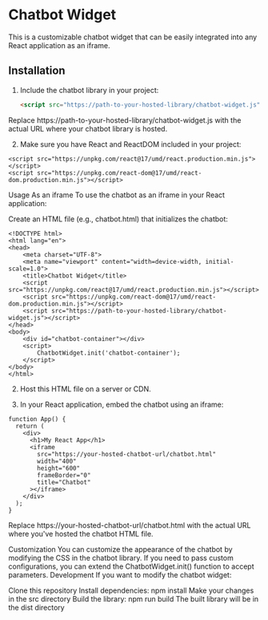 # Chatbot Widget

This is a customizable chatbot widget that can be easily integrated into any React application as an iframe.

## Installation

1. Include the chatbot library in your project:

   ```html
   <script src="https://path-to-your-hosted-library/chatbot-widget.js"></script>
   ```

Replace https://path-to-your-hosted-library/chatbot-widget.js with the actual URL where your chatbot library is hosted.

2. Make sure you have React and ReactDOM included in your project:

```
<script src="https://unpkg.com/react@17/umd/react.production.min.js"></script>
<script src="https://unpkg.com/react-dom@17/umd/react-dom.production.min.js"></script>
```

Usage
As an iframe
To use the chatbot as an iframe in your React application:

Create an HTML file (e.g., chatbot.html) that initializes the chatbot:

```
<!DOCTYPE html>
<html lang="en">
<head>
    <meta charset="UTF-8">
    <meta name="viewport" content="width=device-width, initial-scale=1.0">
    <title>Chatbot Widget</title>
    <script src="https://unpkg.com/react@17/umd/react.production.min.js"></script>
    <script src="https://unpkg.com/react-dom@17/umd/react-dom.production.min.js"></script>
    <script src="https://path-to-your-hosted-library/chatbot-widget.js"></script>
</head>
<body>
    <div id="chatbot-container"></div>
    <script>
        ChatbotWidget.init('chatbot-container');
    </script>
</body>
</html>
```

2. Host this HTML file on a server or CDN.

3. In your React application, embed the chatbot using an iframe:

```
function App() {
  return (
    <div>
      <h1>My React App</h1>
      <iframe 
        src="https://your-hosted-chatbot-url/chatbot.html" 
        width="400" 
        height="600" 
        frameBorder="0"
        title="Chatbot"
      ></iframe>
    </div>
  );
}
```

Replace https://your-hosted-chatbot-url/chatbot.html with the actual URL where you've hosted the chatbot HTML file.

Customization
You can customize the appearance of the chatbot by modifying the CSS in the chatbot library. If you need to pass custom configurations, you can extend the ChatbotWidget.init() function to accept parameters.
Development
If you want to modify the chatbot widget:

Clone this repository
Install dependencies: npm install
Make your changes in the src directory
Build the library: npm run build
The built library will be in the dist directory
